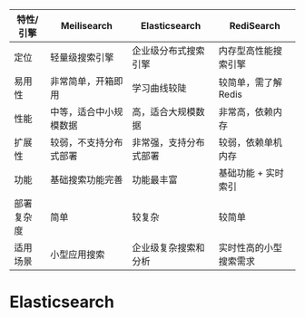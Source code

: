 
| 特性/引擎 | Meilisearch | Elasticsearch | RediSearch    |
| ----- | ----------- | ------------- | ------------- |
| 定位    | 轻量级搜索引擎     | 企业级分布式搜索引擎    | 内存型高性能搜索引擎    |
| 易用性   | 非常简单，开箱即用   | 学习曲线较陡        | 较简单，需了解 Redis |
| 性能    | 中等，适合中小规模数据 | 高，适合大规模数据     | 非常高，依赖内存      |
| 扩展性   | 较弱，不支持分布式部署 | 非常强，支持分布式部署   | 较弱，依赖单机内存     |
| 功能    | 基础搜索功能完善    | 功能最丰富         | 基础功能 + 实时索引   |
| 部署复杂度 | 简单          | 较复杂           | 较简单           |
| 适用场景  | 小型应用搜索      | 企业级复杂搜索和分析    | 实时性高的小型搜索需求   |

# Elasticsearch







